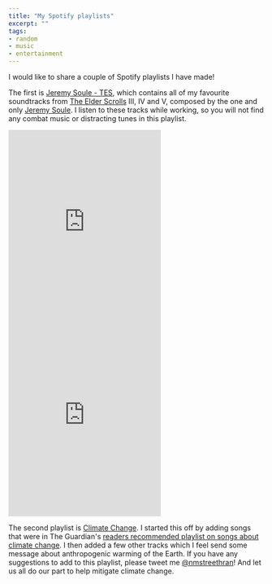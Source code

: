 ```yaml
---
title: "My Spotify playlists"
excerpt: ""
tags:
- random
- music
- entertainment
---
```


I would like to share a couple of Spotify playlists I have made! 

The first is [Jeremy Soule - TES](https://open.spotify.com/user/11180709296/playlist/595ODoohu5H1ZYhaGmFZBj?si=ij3xAZJTSv2G9BUGX-tsyA), which contains all of my favourite soundtracks from [The Elder Scrolls](https://elderscrolls.bethesda.net/en) III, IV and V, composed by the one and only [Jeremy Soule](https://www.facebook.com/OfficialJeremySoule/). I listen to these tracks while working, so you will not find any combat music or distracting tunes in this playlist. 

<iframe src="https://open.spotify.com/embed/user/11180709296/playlist/595ODoohu5H1ZYhaGmFZBj" width="300" height="380" frameborder="0" allowtransparency="true" allow="encrypted-media"></iframe><iframe src="https://open.spotify.com/embed/user/11180709296/playlist/1FUq8L9C7PgtBI6ELlY5Ry" width="300" height="380" frameborder="0" allowtransparency="true" allow="encrypted-media"></iframe>

The second playlist is [Climate Change](https://open.spotify.com/user/11180709296/playlist/1FUq8L9C7PgtBI6ELlY5Ry?si=it6ou617Qr-JSQHvFQGmnQ). I started this off by adding songs that were in The Guardian's [readers recommended playlist on songs about climate change](https://www.theguardian.com/music/2016/apr/28/readers-recommend-playlist-songs-about-climate-change). I then added a few other tracks which I feel send some message about anthropogenic warming of the Earth. If you have any suggestions to add to this playlist, please tweet me [@nmstreethran](https://twitter.com/nmstreethran)! And let us all do our part to help mitigate climate change.